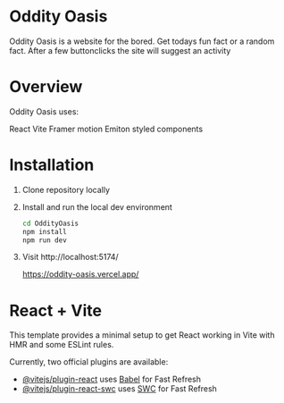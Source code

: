 # Oddity Oasis

Oddity Oasis is a website for the bored. Get todays fun fact or a random fact. After a few buttonclicks the site will suggest an activity

# Overview

Oddity Oasis uses:

React
Vite
Framer motion
Emiton styled components

# Installation

1. Clone repository locally

2. Install and run the local dev environment

   
   ```bash
   cd OddityOasis
   npm install
   npm run dev
   ```

3. Visit http://localhost:5174/

   https://oddity-oasis.vercel.app/


# React + Vite

This template provides a minimal setup to get React working in Vite with HMR and some ESLint rules.

Currently, two official plugins are available:

- [@vitejs/plugin-react](https://github.com/vitejs/vite-plugin-react/blob/main/packages/plugin-react/README.md) uses [Babel](https://babeljs.io/) for Fast Refresh
- [@vitejs/plugin-react-swc](https://github.com/vitejs/vite-plugin-react-swc) uses [SWC](https://swc.rs/) for Fast Refresh

